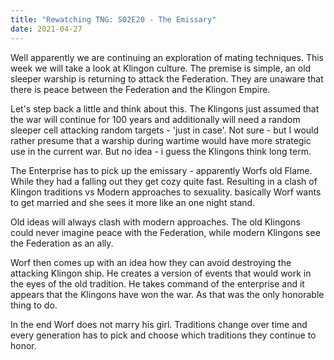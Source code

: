 ```yaml
---
title: "Rewatching TNG: S02E20 - The Emissary"
date: 2021-04-27
---
```


Well apparently we are continuing an exploration of mating techniques. This week we will take a look at Klingon culture. The premise is simple, an old sleeper warship is returning to attack the Federation. They are unaware that there is peace between the Federation and the Klingon Empire.

Let's step back a little and think about this. The Klingons just assumed that the war will continue for 100 years and additionally will need a random sleeper cell attacking random targets - 'just in case'. Not sure - but I would rather presume that a warship during wartime would have more strategic use in the current war. But no idea - i guess the Klingons think long term.

The Enterprise has to pick up the emissary - apparently Worfs old Flame. While they had a falling out they get cozy quite fast. Resulting in a clash of Klingon traditions vs Modern approaches to sexuality. basically Worf wants to get married and she sees it more like an one night stand.

Old ideas will always clash with modern approaches. The old Klingons could never imagine peace with the Federation, while modern Klingons see the Federation as an ally.

Worf then comes up with an idea how they can avoid destroying the attacking Klingon ship. He creates a version of events that would work in the eyes of the old tradition. He takes command of the enterprise and it appears that the Klingons have won the war. As that was the only honorable thing to do.

In the end Worf does not marry his girl. Traditions change over time and every generation has to pick and choose which traditions they continue to honor.
